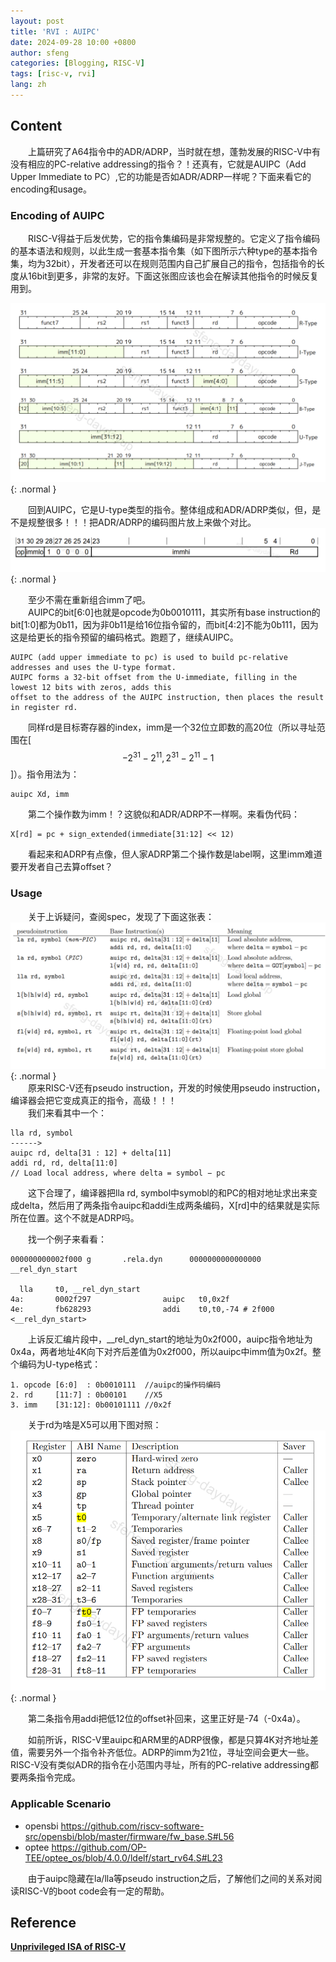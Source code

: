 ```yaml
---
layout: post
title: 'RVI : AUIPC'
date: 2024-09-28 10:00 +0800
author: sfeng
categories: [Blogging, RISC-V]
tags: [risc-v, rvi]
lang: zh
---
```


## Content
&emsp;&emsp;上篇研究了A64指令中的ADR/ADRP，当时就在想，蓬勃发展的RISC-V中有没有相应的PC-relative addressing的指令？！还真有，它就是AUIPC（Add Upper Immediate to PC）,它的功能是否如ADR/ADRP一样呢？下面来看它的encoding和usage。  

### Encoding of AUIPC
&emsp;&emsp;RISC-V得益于后发优势，它的指令集编码是非常规整的。它定义了指令编码的基本语法和规则，以此生成一套基本指令集（如下图所示六种type的基本指令集，均为32bit），开发者还可以在规则范围内自己扩展自己的指令，包括指令的长度从16bit到更多，非常的友好。下面这张图应该也会在解读其他指令的时候反复用到。  

![Desktop View](/assets/img/rvi/rvi_isa.png){: .normal }  

&emsp;&emsp;回到AUIPC，它是U-type类型的指令。整体组成和ADR/ADRP类似，但，是不是规整很多！！！把ADR/ADRP的编码图片放上来做个对比。  
![Desktop View](/assets/img/a64/a64_isa_dp_pcrel_encode.png){: .normal } 

&emsp;&emsp;至少不需在重新组合imm了吧。  
&emsp;&emsp;AUIPC的bit[6:0]也就是opcode为0b0010111，其实所有base instruction的bit[1:0]都为0b11，因为非0b11是给16位指令留的，而bit[4:2]不能为0b111，因为这是给更长的指令预留的编码格式。跑题了，继续AUIPC。  
```
AUIPC (add upper immediate to pc) is used to build pc-relative addresses and uses the U-type format.
AUIPC forms a 32-bit offset from the U-immediate, filling in the lowest 12 bits with zeros, adds this
offset to the address of the AUIPC instruction, then places the result in register rd.
```  
&emsp;&emsp;同样rd是目标寄存器的index，imm是一个32位立即数的高20位（所以寻址范围在[$$ -2^31 - 2^11,2^31 - 2^11-1 $$]）。指令用法为：  
```
auipc Xd, imm
```    
&emsp;&emsp;第二个操作数为imm！？这貌似和ADR/ADRP不一样啊。来看伪代码：  
```
X[rd] = pc + sign_extended(immediate[31:12] << 12)
```  
&emsp;&emsp;看起来和ADRP有点像，但人家ADRP第二个操作数是label啊，这里imm难道要开发者自己去算offset？  

### Usage
&emsp;&emsp;关于上诉疑问，查阅spec，发现了下面这张表：  
![Desktop View](/assets/img/rvi/pseudo_instruction_auipc.png){: .normal }  
&emsp;&emsp;原来RISC-V还有pseudo instruction，开发的时候使用pseudo instruction，编译器会把它变成真正的指令，高级！！！  
&emsp;&emsp;我们来看其中一个：  
```
lla rd, symbol
------>
auipc rd, delta[31 : 12] + delta[11]
addi rd, rd, delta[11:0]
// Load local address, where delta = symbol − pc
```  
&emsp;&emsp;这下合理了，编译器把lla rd, symbol中symobl的和PC的相对地址求出来变成delta，然后用了两条指令auipc和addi生成两条编码，X[rd]中的结果就是实际所在位置。这个不就是ADRP吗。  

&emsp;&emsp;找一个例子来看看：  
```
000000000002f000 g       .rela.dyn      0000000000000000 __rel_dyn_start

  lla     t0, __rel_dyn_start
4a:       0002f297                auipc   t0,0x2f
4e:       fb628293                addi    t0,t0,-74 # 2f000 <__rel_dyn_start>
```  
&emsp;&emsp;上诉反汇编片段中，__rel_dyn_start的地址为0x2f000，auipc指令地址为0x4a，两者地址4K向下对齐后差值为0x2f000，所以auipc中imm值为0x2f。整个编码为U-type格式：  
```
1. opcode [6:0]  : 0b0010111  //auipc的操作码编码
2. rd     [11:7] : 0b00101    //X5
3. imm    [31:12]: 0b00101111 //0x2f
```  
&emsp;&emsp;关于rd为啥是X5可以用下图对照：  
![Desktop View](/assets/img/rvi/riscv-gpr.png){: .normal }   

&emsp;&emsp;第二条指令用addi把低12位的offset补回来，这里正好是-74（-0x4a）。  

&emsp;&emsp;如前所诉，RISC-V里auipc和ARM里的ADRP很像，都是只算4K对齐地址差值，需要另外一个指令补齐低位。ADRP的imm为21位，寻址空间会更大一些。RISC-V没有类似ADR的指令在小范围内寻址，所有的PC-relative addressing都要两条指令完成。  

### Applicable Scenario
- opensbi <https://github.com/riscv-software-src/opensbi/blob/master/firmware/fw_base.S#L56>  
- optee <https://github.com/OP-TEE/optee_os/blob/4.0.0/ldelf/start_rv64.S#L23>  


&emsp;&emsp;由于auipc隐藏在la/lla等pseudo instruction之后，了解他们之间的关系对阅读RISC-V的boot code会有一定的帮助。  

## Reference
[**Unprivileged ISA of RISC-V**](https://github.com/riscv/riscv-isa-manual/releases/download/20240411/unpriv-isa-asciidoc.pdf)  